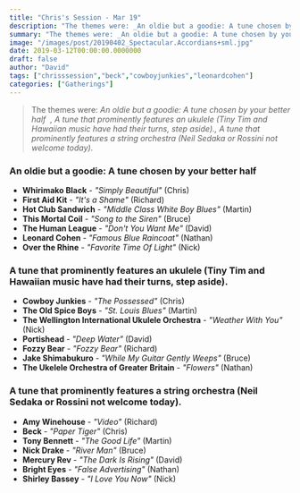 ```yaml
---
title: "Chris's Session - Mar 19"
description: "The themes were: _An oldie but a goodie: A tune chosen by your better half  , A tune that prominently features an ukulele (Tiny Tim and Hawaiian music have had their turns, step aside)., A tune that prominently features a string orchestra (Neil Sedaka or Rossini not welcome today)._"
summary: "The themes were: _An oldie but a goodie: A tune chosen by your better half  , A tune that prominently features an ukulele (Tiny Tim and Hawaiian music have had their turns, step aside)., A tune that prominently features a string orchestra (Neil Sedaka or Rossini not welcome today)._"
image: "/images/post/20190402_Spectacular.Accordians+sml.jpg"
date: 2019-03-12T00:00:00.0000000
draft: false
author: "David"
tags: ["chrisssession","beck","cowboyjunkies","leonardcohen"]
categories: ["Gatherings"]
---
```

> The themes were: _An oldie but a goodie: A tune chosen by your better half  , A tune that prominently features an ukulele (Tiny Tim and Hawaiian music have had their turns, step aside)., A tune that prominently features a string orchestra (Neil Sedaka or Rossini not welcome today)._
### An oldie but a goodie: A tune chosen by your better half  
- **Whirimako Black** - _"Simply Beautiful"_ (Chris)
- **First Aid Kit** - _"It's a Shame"_ (Richard)
- **Hot Club Sandwich** - _"Middle Class White Boy Blues"_ (Martin)
- **This Mortal Coil** - _"Song to the Siren"_ (Bruce)
- **The Human League** - _"Don't You Want Me"_ (David)
- **Leonard Cohen** - _"Famous Blue Raincoat"_ (Nathan)
- **Over the Rhine** - _"Favorite Time Of Light"_ (Nick)
### A tune that prominently features an ukulele (Tiny Tim and Hawaiian music have had their turns, step aside).
- **Cowboy Junkies** - _"The Possessed"_ (Chris)
- **The Old Spice Boys** - _"St. Louis Blues"_ (Martin)
- **The Wellington International Ukulele Orchestra** - _"Weather With You"_ (Nick)
- **Portishead** - _"Deep Water"_ (David)
- **Fozzy Bear** - _"Fozzy Bear"_ (Richard)
- **Jake Shimabukuro** - _"While My Guitar Gently Weeps"_ (Bruce)
- **The Ukelele Orchestra of Greater Britain** - _"Flowers"_ (Nathan)
### A tune that prominently features a string orchestra (Neil Sedaka or Rossini not welcome today).
- **Amy Winehouse** - _"Video"_ (Richard)
- **Beck** - _"Paper Tiger"_ (Chris)
- **Tony Bennett** - _"The Good Life"_ (Martin)
- **Nick Drake** - _"River Man"_ (Bruce)
- **Mercury Rev** - _"The Dark Is Rising"_ (David)
- **Bright Eyes** - _"False Advertising"_ (Nathan)
- **Shirley Bassey** - _"I Love You Now"_ (Nick)
